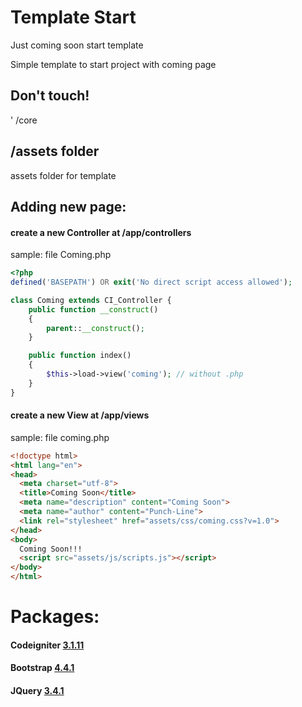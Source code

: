 # Template Start
Just coming soon start template

Simple template to start project with coming page

## Don't touch!
' /core

## /assets folder
assets folder for template

## Adding new page:
#### create a new Controller at /app/controllers
sample: file Coming.php
```php
<?php
defined('BASEPATH') OR exit('No direct script access allowed');

class Coming extends CI_Controller {
    public function __construct()
    {
        parent::__construct();
    }

    public function index()
    {
        $this->load->view('coming'); // without .php
    }
}
```

#### create a new View at /app/views
sample: file coming.php
```html
<!doctype html>
<html lang="en">
<head>
  <meta charset="utf-8">
  <title>Coming Soon</title>
  <meta name="description" content="Coming Soon">
  <meta name="author" content="Punch-Line">
  <link rel="stylesheet" href="assets/css/coming.css?v=1.0">
</head>
<body>
  Coming Soon!!!
  <script src="assets/js/scripts.js"></script>
</body>
</html>
```

# Packages:
#### Codeigniter [3.1.11](https://codeigniter.com/)
#### Bootstrap [4.4.1](https://getbootstrap.com/)
#### JQuery [3.4.1](https://jquery.com/)
